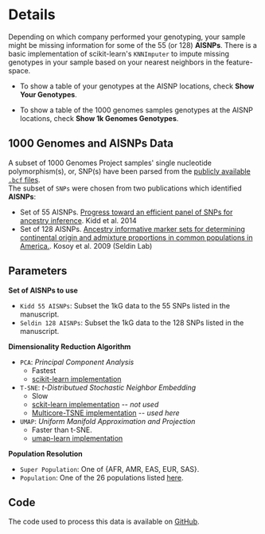# Details

Depending on which company performed your genotyping, your sample might be missing information for some of the 55 (or 128) **AISNPs**. There is a basic implementation of scikit-learn's `KNNImputer` to impute missing genotypes in your sample based on your nearest neighbors in the feature-space.

* To show a table of your genotypes at the AISNP locations, check **Show Your Genotypes**.

* To show a table of the 1000 genomes samples genotypes at the AISNP locations, check **Show 1k Genomes Genotypes**.

## 1000 Genomes and AISNPs Data

A subset of 1000 Genomes Project samples' single nucleotide polymorphism(s), or, SNP(s) have been parsed from the [publicly available `.bcf` files](ftp.1000genomes.ebi.ac.uk/vol1/ftp/release/20130502/supporting/bcf_files/).  
The subset of `SNPs` were chosen from two publications which identified **AISNPs**:
  * Set of 55 AISNPs. [Progress toward an efficient panel of SNPs for ancestry inference](https://www.ncbi.nlm.nih.gov/pubmed?db=pubmed&cmd=Retrieve&dopt=citation&list_uids=24508742). Kidd et al. 2014
  * Set of 128 AISNPs. [Ancestry informative marker sets for determining continental origin and admixture proportions in common populations in America.](https://www.ncbi.nlm.nih.gov/pubmed?cmd=Retrieve&dopt=citation&list_uids=18683858). Kosoy et al. 2009 (Seldin Lab)

## Parameters

**Set of AISNPs to use**  
* `Kidd 55 AISNPs`: Subset the 1kG data to the 55 SNPs listed in the manuscript.
* `Seldin 128 AISNPs`: Subset the 1kG data to the 128 SNPs listed in the manuscript.

**Dimensionality Reduction Algorithm**
* `PCA`: *Principal Component Analysis*
  * Fastest
  * [scikit-learn implementation](https://scikit-learn.org/stable/modules/generated/sklearn.decomposition.PCA.html)
* `T-SNE`: *t-Distributued Stochastic Neighbor Embedding*
  * Slow
  * [sckit-learn implementation](https://scikit-learn.org/stable/modules/generated/sklearn.manifold.TSNE.html) -- *not used*
  * [Multicore-TSNE implementation](https://github.com/DmitryUlyanov/Multicore-TSNE) -- *used here*
* `UMAP`: *Uniform Manifold Approximation and Projection*
  * Faster than t-SNE.
  * [umap-learn implementation](https://umap-learn.readthedocs.io/en/latest/)

**Population Resolution**
* `Super Population`: One of {AFR, AMR, EAS, EUR, SAS}.
* `Population`: One of the 26 populations listed [here](http://www.internationalgenome.org/faq/which-populations-are-part-your-study/).

## Code  
The code used to process this data is available on [GitHub](https://github.com/arvkevi/ezancestry).